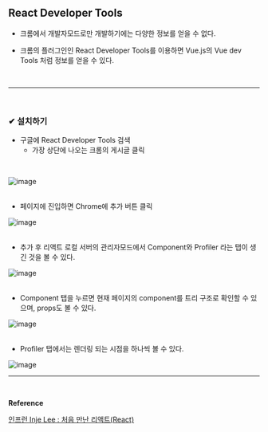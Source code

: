 ## React Developer Tools
- 크롬에서 개발자모드로만 개발하기에는 다양한 정보를 얻을 수 없다.

- 크롬의 플러그인인 React Developer Tools를 이용하면 Vue.js의 Vue dev Tools 처럼 정보를 얻을 수 있다.
<br>
<hr>
<br>

### ✔ 설치하기
- 구글에 React Developer Tools 검색 
  - 가장 상단에 나오는 크롬의 게시글 클릭
<br>

![image](https://github.com/BJSNuruhee/levelup/assets/121341413/9011a1c7-cee4-4d75-8297-583e94b1c907)
<br>
<br>

- 페이지에 진입하면 Chrome에 추가 버튼 클릭

![image](https://github.com/BJSNuruhee/levelup/assets/121341413/3ccd2e18-eb48-410d-8b8f-c3756bc02814)
<br>
<br>

- 추가 후 리액트 로컬 서버의 관리자모드에서 Component와 Profiler 라는 탭이 생긴 것을 볼 수 있다.

![image](https://github.com/BJSNuruhee/levelup/assets/121341413/2bbc6c70-9698-4330-ab7c-4275c231a70d)
<br>
<br>

- Component 탭을 누르면 현재 페이지의 component를 트리 구조로 확인할 수 있으며, props도 볼 수 있다.

![image](https://github.com/BJSNuruhee/levelup/assets/121341413/67669d61-293a-452b-b5e4-ea0ff43e48ba)
<br>
<br>

- Profiler 탭에서는 렌더링 되는 시점을 하나씩 볼 수 있다.

![image](https://github.com/BJSNuruhee/levelup/assets/121341413/10e8bb0e-6170-4dab-9291-461b2cc31d2e)
<br>
<hr>
<br>

**Reference**<br>

[인프런 Inje Lee : 처음 만난 리액트(React)](https://www.inflearn.com/course/%EC%B2%98%EC%9D%8C-%EB%A7%8C%EB%82%9C-%EB%A6%AC%EC%95%A1%ED%8A%B8/dashboard)
